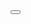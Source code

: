 <button>
  <Accessibility ariaLabel="Accessibility icon" />
</button>
<!-- Screen reader reads: "Accessibility icon button" -->